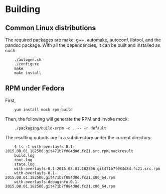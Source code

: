 # Building

## Common Linux distributions

The required packages are make, g++, automake, autoconf, libtool,
and the pandoc package. With all the dependencies, it can be
built and installed as such:


```
    ./autogen.sh
    ./configure
    make
    make install

```

## RPM under Fedora

First,

```
    yum install mock rpm-build
```

Then, the following will generate the RPM and invoke mock:

```
    ./packaging/build-srpm -o . -- -r default

```

The resulting outputs are in a subdirectory under the current directory.

```
    $ ls -1 with-overlayfs-0.1-2015.08.01.182506.git471b7f084d8d.fc21.src.rpm.mockresult
    build.log
    root.log
    state.log
    with-overlayfs-0.1-2015.08.01.182506.git471b7f084d8d.fc21.src.rpm
    with-overlayfs-0.1-2015.08.01.182506.git471b7f084d8d.fc21.x86_64.rpm
    with-overlayfs-debuginfo-0.1-2015.08.01.182506.git471b7f084d8d.fc21.x86_64.rpm

```
